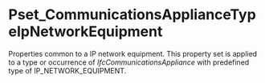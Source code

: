# Pset_CommunicationsApplianceTypeIpNetworkEquipment

Properties common to a IP network equipment. This property set is applied to a type or occurrence of _IfcCommunicationsAppliance_ with predefined type of IP_NETWORK_EQUIPMENT.
